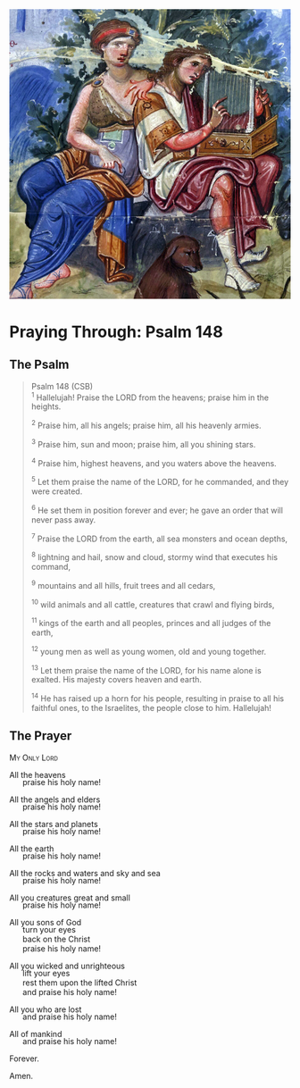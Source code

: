 <img class="intro-right" src="../images/art-paris-psalter.jpg">

<style>
  li {list-style-type: none;}
  p + ul {
    margin-top: -18px;
}
</style>

# Praying Through: Psalm 148

## The Psalm

>Psalm 148 (CSB)  
><sup>1</sup> Hallelujah! Praise the LORD from the heavens; praise him in the heights. 
>
><sup>2</sup> Praise him, all his angels; praise him, all his heavenly armies. 
>
><sup>3</sup> Praise him, sun and moon; praise him, all you shining stars. 
>
><sup>4</sup> Praise him, highest heavens, and you waters above the heavens. 
>
><sup>5</sup> Let them praise the name of the LORD, for he commanded, and they were created. 
>
><sup>6</sup> He set them in position forever and ever; he gave an order that will never pass away. 
>
><sup>7</sup> Praise the LORD from the earth, all sea monsters and ocean depths, 
>
><sup>8</sup> lightning and hail, snow and cloud, stormy wind that executes his command, 
>
><sup>9</sup> mountains and all hills, fruit trees and all cedars, 
>
><sup>10</sup> wild animals and all cattle, creatures that crawl and flying birds, 
>
><sup>11</sup> kings of the earth and all peoples, princes and all judges of the earth, 
>
><sup>12</sup> young men as well as young women, old and young together. 
>
><sup>13</sup> Let them praise the name of the LORD, for his name alone is exalted. His majesty covers heaven and earth. 
>
><sup>14</sup> He has raised up a horn for his people, resulting in praise to all his faithful ones, to the Israelites, the people close to him. Hallelujah!

## The Prayer

<div style="font-variant: small-caps;">
My Only Lord
</div>

All the heavens
* praise his holy name!

All the angels and elders
* praise his holy name!

All the stars and planets
* praise his holy name!

All the earth
* praise his holy name!

All the rocks and waters and sky and sea
* praise his holy name!

All you creatures great and small
* praise his holy name!

All you sons of God
* turn your eyes
* back on the Christ
* praise his holy name!

All you wicked and unrighteous
* lift your eyes
* rest them upon the lifted Christ
* and praise his holy name!

All you who are lost
* and praise his holy name!

All of mankind
* and praise his holy name!

Forever.

Amen.
